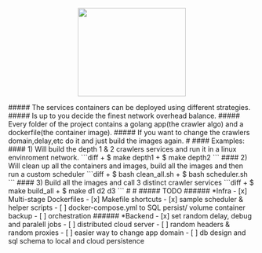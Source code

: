 <p align="center">
  <img width="220" height="180" src="http://pliutau.com/godocker.png">
</p>
##### The services containers can be deployed using different strategies.
##### Is up to you decide the finest network overhead balance. 
##### Every folder of the project contains a golang app(the crawler algo) and a dockerfile(the container image). 
##### If you want to change the crawlers domain,delay,etc do it and just build the images again.
#
#### Examples:
#### 1) Will build the depth 1 & 2 crawlers services and run it in a linux envinroment network. 
```diff
+ $ make depth1
+ $ make depth2
 ```
#### 2) Will clean up all the containers and images, build all the images and then run a custom scheduler
```diff
+ $ bash clean_all.sh
+ $ bash scheduler.sh
 ```
#### 3) Build all the images and call 3 distinct crawler services 
```diff
+ $ make build_all
+ $ make d1 d2 d3
```
#
#
##### TODO
###### *Infra
- [x] Multi-stage Dockerfiles
- [x] Makefile shortcuts
- [x] sample scheduler & helper scripts
- [ ] docker-compose.yml to SQL persist/ volume container backup
- [ ] orchestration
###### *Backend
- [x] set random delay, debug and paralell jobs
- [ ] distributed cloud server
- [ ] random headers & random proxies
- [ ] easier way to change app domain
- [ ] db design and sql schema to local and cloud persistence
